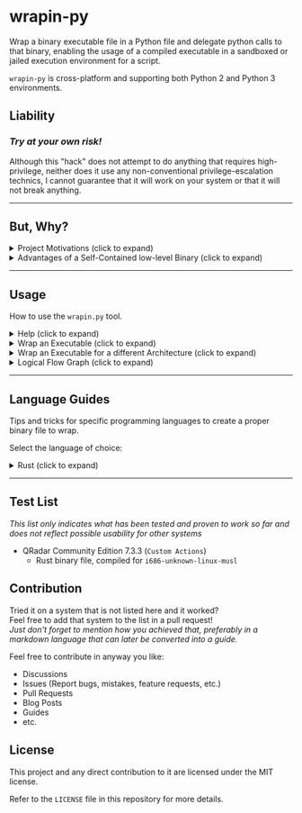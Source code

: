 # wrapin-py

Wrap a binary executable file in a Python file and delegate python calls to that binary, enabling the usage of a compiled executable in a sandboxed or jailed execution environment for a script.

`wrapin-py` is cross-platform and supporting both Python 2 and Python 3 environments.

## Liability

### __*Try at your own risk!*__  

Although this "hack" does not attempt to do anything that requires high-privilege, neither does it use any non-conventional privilege-escalation technics, I cannot guarantee that it will work on your system or that it will not break anything.

---

## But, Why?

<details>
<summary>Project Motivations (click to expand)</summary>

## Project Motivations

This project serves me as a Proof-of-Concept, and hopefully, scripting directly in the Rust programming language, will be a thing of the future for closed systems.

It is most common for interrupted languages to be used as scripting languages within closed source products, running under a very limited sandbox or jailed environment, which if works at best, is able to allow you the use of the base libraries of the language and maybe a few selected third-parties (e.g. `requests`). Some environments are still using Python 2 and do not support more advanced IDE features that help you manage the project, such as annotations.

For most use cases, Python is just powerful and easy enough for about any task and would work just fine. But for some more advanced use-cases, an alternative may fit better.

As I worked with the Rust programming language recently, I realized it has some big advantages that could serve me well when my projects (scripts or otherwise) get long and complex with their logical flows. An advantage well noticed when returning to an old Python project (even when it has a good or even a great design). This ultimately lead me to wonder if using Rust, a statically-compiled, strongly-typed and a new generation of a low-level language (comparable to C\C++ steroids), could serve me for complex script designs while using its powerful compiler as a guardian to watch over my coding correctness.

</details>

<details>
<summary>Advantages of a Self-Contained low-level Binary (click to expand)</summary>

## Advantages of a Self-Contained low-level Binary

1. __*Single file*__, independent of any runtime environment, can be embedded with third-party libraries while offering more advanced APIs, such that are not part of the core Python libraries which are provided by default in the sandboxed environment  
   - __Caveat:__ In restricted, stripped environments, this can work as long as your binary does not try to use dynamically linked APIs which may be restricted or completely missing in that sandboxed environment (e.g. `cmake` or native `OpenSSL`).

2. Using a strongly typed, statically compiled programming language for complex projects, that is also highly performant, can help find problems long before they reach production, especially for rare, invisible, cases.

3. Can provide you with bare-metal performance for heavy calculations.

</details>

---

## Usage

How to use the `wrapin.py` tool.

<details>
<summary>Help (click to expand)</summary>

### Help

You can find the most updated available command list in the help menu, using the `--help` switch.

```bash
python wrapin.py --help
```

#### Output

```text
usage: wrapin.py [-h] [-o OUTPUT] [-t TARGET] binary_file

Wrap a binary file into a Python file container to be used in 
the context of scripting environments that are some what limited to Python and its core libraries.

positional arguments:
  binary_file           The binary file to be wrapped inside the Python file container.

options:
  -h, --help            show this help message and exit
  -o OUTPUT, --output OUTPUT
                        Specify the output path for the Python container file.
  -t TARGET, --target TARGET
                        Specify the target operating system for the binary file: `Windows`, `Linux` or `Darwin`. By
                        default, the current operating system is selected. Mismatch of configurations with the wrapped
                        file will cause a failure in execution and will exit with an error.
```

</details>  

<details>
<summary>Wrap an Executable (click to expand)</summary>

### Wrap an Executable

```powershell
python wrapin.py hello_world_windows.exe
```

Will produce the wrapper file: `hello_world_windows.exe.wrapped.py`

📦 (Working directory)  
 ┣ 📜hello_world_windows.exe  
 ┣ 📜hello_world_windows.exe.wrapped.py  👈  
 ┗ 📜wrapin.py

- Upload the wrapper file as an automations script to your external system.

</details>  

<details>
<summary>Wrap an Executable for a different Architecture (click to expand)</summary>

### Wrap an Executable for a different Architecture

The next is an example of wrapping a *Linux* binary file from a *Windows* environment

```powershell
python wrapin.py hello_world_linux.bin --target=linux
```

- Providing a wrong platform, e.g. running the wrapper file in a Windows environment while it is configured for Linux, will simply exit with an error, without trying to run the wrapped executable.  

</details>

<details>
<summary>Logical Flow Graph (click to expand)</summary>

## Logical Flow Graph

### Wrap & Upload the Executable

![Alt text](./assets/wrapping-diagram.svg)

### Auto-Unwrap & Delegate Script Calls

![Alt text](./assets/unwrapping-diagram.svg)

- The wrapped file is unwrapped into a directory called `unwrapped` that is automatically created within the logged machine user's home directory (`~`). This is done to make sure that a lack of permissions will not pose a problem.

</details>

---

## Language Guides

Tips and tricks for specific programming languages to create a proper binary file to wrap.

Select the language of choice:

<details>
<summary>Rust (click to expand)</summary>

### Optimize for Size

Unless you have some very specific requirements, it is recommended for you to optimize your binary for size in the context of scripting.

- Configure `Cargo.toml` to optimize the `--release` build for size  
  - Use `panic = 'abort'` to exit on panic rather than unwind, unless you are catching unwind to recover from panics in your use case

```toml
[profile.release]
panic = 'abort'
codegen-units = 1
incremental = true
lto = true
opt-level = 'z' # Optimize for size
```

### Building to 32-bit Targets (Reducing Size)

Add a 32-bit target to reduce the binary size, unless you are expected to use more than 4 GB RAM or having some other limiting reason to do so.

- If you insist on a 64-bit binary, replace all `i686` values with `x86_64`

---

<details>
<summary>Windows 32-bit (click to expand)</summary>

Add `i686-pc-windows-msvc` to the rustup toolchain

```powershell
rustup target add i686-pc-windows-msvc
```

Build target

```powershell
cargo build --target=i686-pc-windows-msvc --release
```

</details>

---

<details>
<summary>Linux 32-bit (click to expand)</summary>

Since we are most probably building for a limited jail or sandboxed environment, our best chance is to compile to `musl` instead of `gnu`, since `gnu` is using APIs that are dynamically linked and may be absent within the context of the sandbox.  

### GNU & MUSL

- You can always try `gnu` first and fallback to `musl`  
- Using `musl` requires you to use pure Rust alternative libraries. e.g. replace `rust-native-tls` with `rust-tls`  
- Don't get discouraged using `musl` if your `gnu` binary cannot access dynamically linked libraries; This could also explain why some of your python code is unable to perform certain functionalities as well. With `musl` you can get a chance to overcome these problems.

### Building Proper   

Add `i686-unknown-linux-musl` to the rustup toolchain

```bash
rustup target add i686-unknown-linux-musl
```

Build target

```bash
cargo build --target=i686-unknown-linux-musl --release
```

</details>

</details>

---

## Test List

*This list only indicates what has been tested and proven to work so far and does not reflect possible usability for other systems*

- QRadar Community Edition 7.3.3 (`Custom Actions`)
  - Rust binary file, compiled for  `i686-unknown-linux-musl`

## Contribution  

Tried it on a system that is not listed here and it worked?  
Feel free to add that system to the list in a pull request!  
*Just don't forget to mention how you achieved that, preferably in a markdown language that can later be converted into a guide.*

Feel free to contribute in anyway you like:

- Discussions  
- Issues (Report bugs, mistakes, feature requests, etc.)  
- Pull Requests  
- Blog Posts  
- Guides  
- etc.  

## License

This project and any direct contribution to it are licensed under the MIT license.

Refer to the `LICENSE` file in this repository for more details.
